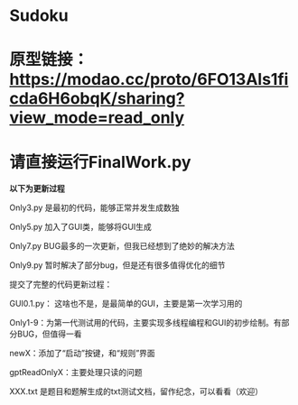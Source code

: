 # Sudoku
# 原型链接：https://modao.cc/proto/6FO13Als1ficda6H6obqK/sharing?view_mode=read_only
# **请直接运行FinalWork.py**


**以下为更新过程**

Only3.py 是最初的代码，能够正常并发生成数独

Only5.py 加入了GUI类，能够将GUI生成

Only7.py BUG最多的一次更新，但我已经想到了绝妙的解决方法

Only9.py 暂时解决了部分bug，但是还有很多值得优化的细节

提交了完整的代码更新过程：

GUI0.1.py： 这啥也不是，是最简单的GUI，主要是第一次学习用的

Only1-9：为第一代测试用的代码，主要实现多线程编程和GUI的初步绘制。有部分BUG，但值得一看

newX：添加了“启动”按键，和“规则”界面

gptReadOnlyX：主要处理只读的问题

XXX.txt 是题目和题解生成的txt测试文档，留作纪念，可以看看（欢迎）


